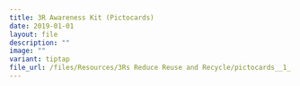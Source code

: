 ```yaml
---
title: 3R Awareness Kit (Pictocards)
date: 2019-01-01
layout: file
description: ""
image: ""
variant: tiptap
file_url: /files/Resources/3Rs Reduce Reuse and Recycle/pictocards__1_.pdf
---
```

